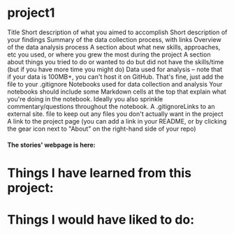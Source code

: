 # project1
Title
Short description of what you aimed to accomplish
Short description of your findings
Summary of the data collection process, with links
Overview of the data analysis process
A section about what new skills, approaches, etc you used, or where you grew the most during the project
A section about things you tried to do or wanted to do but did not have the skills/time (but if you have more time you might do)
Data used for analysis – note that if your data is 100MB+, you can't host it on GitHub. That's fine, just add the file to your .gitignore
Notebooks used for data collection and analysis
Your notebooks should include some Markdown cells at the top that explain what you're doing in the notebook. Ideally you also sprinkle commentary/questions throughout the notebook.
A .gitignoreLinks to an external site. file to keep out any files you don't actually want in the project
A link to the project page (you can add a link in your README, or by clicking the gear icon next to "About" on the right-hand side of your repo)
#### The stories' webpage is here: 
# Things I have learned from this project:


# Things I would have liked to do:
